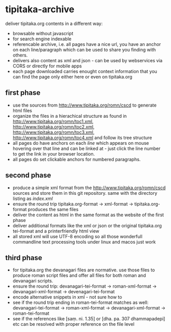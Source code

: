 # tipitaka-archive

deliver tipitaka.org contents in a different way:

* browsable without javascript
* for search engine indexable
* referencable archive, i.e. all pages have a nice url, you have an anchor on each line/paragraph which can be used to share you finding with others.
* delivers also content as xml and json - can be used by webservices via CORS or directly for mobile apps
* each page downloaded carries enought context information that you can find the page only either here or even on tipitaka.org

## first phase

* use the sources from http://www.tipitaka.org/romn/cscd to generate html files
* organize the files in a hierachical structure as found in http://www.tipitaka.org/romn/toc1.xml, http://www.tipitaka.org/romn/toc2.xml, http://www.tipitaka.org/romn/toc3.xml, http://www.tipitaka.org/romn/toc4.xml and follow its tree structure
* all pages do have anchors on each *line* which appears on mouse hovering over that line and can be linked at - just click the line number to get the link in your browser location.
* all pages do set clickable anchors for numbered paragraphs.

## second phase

* produce a simple xml format from the http://www.tipitaka.org/romn/cscd sources and store them in this git repository. same with the directory listing as *index.xml*
* ensure the round trip tipitaka.org-format -> xml-format -> tipitaka.org-format produces the same files
* deliver the content as html in the same format as the website of the first phase
* deliver additional formats like the xml or json or the original tipitaka.org tei-format and a printerfriendly html view
* all stored xml will use UTF-8 encoding so all those wonderfull commandline text processing tools under linux and macos just work

## third phase

* for tipitaka.org the devanagari files are normative. use those files to produce roman script files and offer all files for both roman and devanagari scripts.
* ensure the round trip: devanagari-tei-format -> roman-xml-format -> devanagari-xml-format -> devenagari-tei-format
* encode alternative snippets in xml - not sure how to 
* see if the round trip ending in roman-tei-format matches as well: devanagari-tei-format -> roman-xml-format -> devanagari-xml-format -> roman-tei-format
* see if the references like [saṃ. ni. 1.35] or [dha. pa. 307 dhammapadepi] etc can be resolved with proper reference on the file level